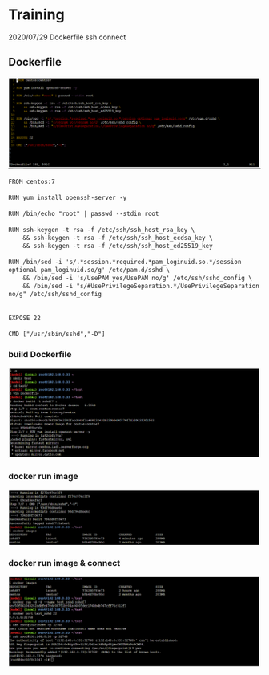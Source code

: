 # Training
2020/07/29 Dockerfile ssh connect

## Dockerfile
![Dockerfile](https://github.com/Kevin-Lai-HPE/Training/blob/master/images/Dockerfile%200729.PNG)

```
FROM centos:7

RUN yum install openssh-server -y 

RUN /bin/echo "root" | passwd --stdin root

RUN ssh-keygen -t rsa -f /etc/ssh/ssh_host_rsa_key \
    && ssh-keygen -t rsa -f /etc/ssh/ssh_host_ecdsa_key \
    && ssh-keygen -t rsa -f /etc/ssh/ssh_host_ed25519_key

RUN /bin/sed -i 's/.*session.*required.*pam_loginuid.so.*/session optional pam_loginuid.so/g' /etc/pam.d/sshd \
    && /bin/sed -i 's/UsePAM yes/UsePAM no/g' /etc/ssh/sshd_config \
    && /bin/sed -i "s/#UsePrivilegeSeparation.*/UsePrivilegeSeparation no/g" /etc/ssh/sshd_config


EXPOSE 22

CMD ["/usr/sbin/sshd","-D"]
```

### build Dockerfile
![docker build Dockerfile](https://github.com/Kevin-Lai-HPE/Training/blob/master/images/docker%20build%20dockerfile%200729.PNG)
### docker run image
![docker images](https://github.com/Kevin-Lai-HPE/Training/blob/master/images/docker%20images%200729.PNG)
### docker run image & connect
![connect](https://github.com/Kevin-Lai-HPE/Training/blob/master/images/docker%20run%20sshdf7.PNG)
